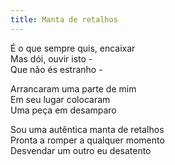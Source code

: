 ```yaml
---
title: Manta de retalhos
---
```


É o que sempre quis, encaixar  
Mas dói, ouvir isto -  
Que não és estranho -  

Arrancaram uma parte de mim  
Em seu lugar colocaram  
Uma peça em desamparo  

Sou uma autêntica manta de retalhos  
Pronta a romper a qualquer momento  
Desvendar um outro eu desatento  
